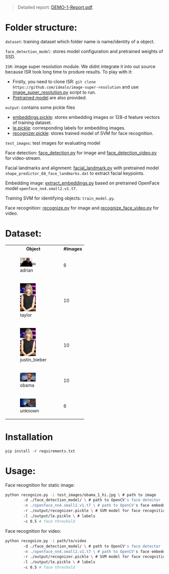 > Detailed report: [DEMO-1-Report.pdf](Documents/DEMO-1-Report.pdf).    

# Folder structure:
`dataset`: training dataset which folder name is name/identity of a object.

`face_detection_model`: stores model configuration and pretrained weights of SSD.

`ISR`: image super resolution module. We didnt integrate it into out source because ISR took long time to produre results. To play with it: 
- Firstly, you need to clone ISR: `git clone https://github.com/idealo/image-super-resolution` and use [image_super_resolution.py](ISR/image_super_resolution.py) script to run.
- [Pretrained model](ISR/rdn-C6-D20-G64-G064-x2_ArtefactCancelling_epoch219.hdf5) are also provided.

`output`: contains some pickle files
- [embeddings.pickle](output/embeddings.pickle): stores embedding images or 128-d feature vectors of training dataset.
- [le.pickle](output/le.pickle): corresponding labels for embedding images.
- [recognizer.pickle](output/recognizer.pickle): stores trained model of SVM for face recognition.

`test_images`: test images for evaluating model

Face detection: [face_detection.py](face_detection.py) for image and [face_detection_video.py](face_detection_video.py) for video-stream.

Facial landmarks and alignment: [facial_landmark.py](facial_landmark.py) with pretrained model `shape_predictor_68_face_landmarks.dat` to extract facial keypoints.

Embedding image: [extract_embeddings.py](extract_embeddings.py) based on pretrained OpenFace model `openface_nn4.small2.v1.t7`.

Training SVM for identifying objects: `train_model.py`. 

Face recognition: [recognize.py](recognize.py) for image and [recognize_face_video.py](recognize_face_video.py) for video.

# Dataset:
<table>
    <tr>
        <th>Object</th>
        <th>#Images</th>
    </tr>
    <tr>
        <td>
            <figure>
                <img src="Demo1/dataset/adrian/00000.png" alt="adrian" width="50" height="">
                <figcaption>adrian</figcaption>
            </figure>
        </td>
        <td>
            6
        </td>
    </tr>
    <tr>
        <td>
            <figure>
                <img src="Demo1/dataset/taylor/00001.jpg" alt="taylor" width="50" height="">
                <figcaption>taylor</figcaption>
            </figure>
        </td>
        <td>
            10
        </td>
    </tr>
    <tr>
        <td>
            <figure>
                <img src="Demo1/dataset/taylor/00001.jpg" alt="justin" width="50" height="">
                <figcaption>justin_bieber</figcaption>
            </figure>
        </td>
        <td>
            10
        </td>
    </tr>
    <tr>
        <td>
            <figure>
                <img src="Demo1/dataset/obama/00001.jpg" alt="obama" width="50" height="">
                <figcaption>obama</figcaption>
            </figure>
        </td>
        <td>
            10
        </td>
    </tr>
    <tr>
        <td>
            <figure>
                <img src="Demo1/dataset/unknown/ian_malcolm.jpg" alt="ian" width="50" height="">
                <figcaption>unknown</figcaption>
            </figure>
        </td>
        <td>
            6
        </td>
    </tr>
</table>

# Installation
```
pip install -r requirements.txt
```

# Usage:
Face recognition for static image:
```bash
python recognize.py -i test_images/obama_1_hi.jpg \ # path to image 
        -d ./face_detection_model/ \ # path to OpenCV's face detector  
        -m ./openface_nn4.small2.v1.t7 \ # path to OpenCV's face embedding model 
        -r ./output/recognizer.pickle \ # SVM model for face recognition 
        -l ./output/le.pickle \ # labels
        -c 0.5 # face threshold
```
Face recognition for video:
```bash
python recognize.py -i path/to/video 
        -d ./face_detection_model/ \ # path to OpenCV's face detector  
        -m ./openface_nn4.small2.v1.t7 \ # path to OpenCV's face embedding model 
        -r ./output/recognizer.pickle \ # SVM model for face recognition 
        -l ./output/le.pickle \ # labels
        -c 0.5 # face threshold
```